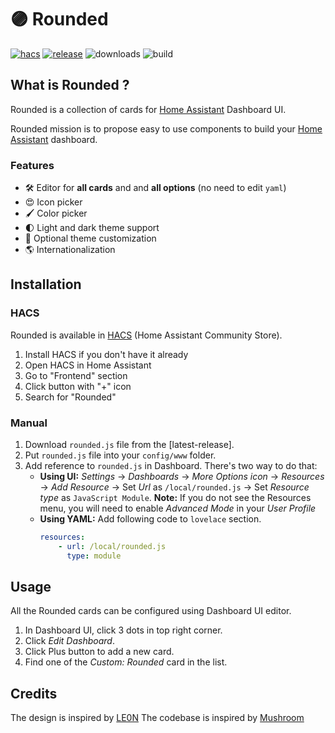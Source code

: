 # 🟣 Rounded

[![hacs][hacs-badge]][hacs-url]
[![release][release-badge]][release-url]
![downloads][downloads-badge]
![build][build-badge]

## What is Rounded ?

Rounded is a collection of cards for [Home Assistant][home-assistant] Dashboard UI.

Rounded mission is to propose easy to use components to build your [Home Assistant][home-assistant] dashboard.

### Features

-   🛠 Editor for **all cards** and and **all options** (no need to edit `yaml`)
-   😍 Icon picker
-   🖌 Color picker
-   🌓 Light and dark theme support
-   🎨 Optional theme customization
-   🌎 Internationalization

## Installation

### HACS

Rounded is available in [HACS][hacs] (Home Assistant Community Store).

1. Install HACS if you don't have it already
2. Open HACS in Home Assistant
3. Go to "Frontend" section
4. Click button with "+" icon
5. Search for "Rounded"

### Manual

1. Download `rounded.js` file from the [latest-release].
2. Put `rounded.js` file into your `config/www` folder.
3. Add reference to `rounded.js` in Dashboard. There's two way to do that:
    - **Using UI:** _Settings_ → _Dashboards_ → _More Options icon_ → _Resources_ → _Add Resource_ → Set _Url_ as `/local/rounded.js` → Set _Resource type_ as `JavaScript Module`.
      **Note:** If you do not see the Resources menu, you will need to enable _Advanced Mode_ in your _User Profile_
    - **Using YAML:** Add following code to `lovelace` section.
        ```yaml
        resources:
            - url: /local/rounded.js
              type: module
        ```

## Usage

All the Rounded cards can be configured using Dashboard UI editor.

1. In Dashboard UI, click 3 dots in top right corner.
2. Click _Edit Dashboard_.
3. Click Plus button to add a new card.
4. Find one of the _Custom: Rounded_ card in the list.


## Credits

The design is inspired by [LE0N][leon]
The codebase is inspired by [Mushroom][mushroom]

<!-- Badges -->

[hacs-url]: https://github.com/hacs/integration
[hacs-badge]: https://img.shields.io/badge/hacs-default-orange.svg?style=flat-square
[release-badge]: https://img.shields.io/github/v/release/lovelace-rounded/ui?style=flat-square
[downloads-badge]: https://img.shields.io/github/downloads/lovelace-rounded/ui/total?style=flat-square
[build-badge]: https://img.shields.io/github/actions/workflow/status/lovelace-rounded/ui/build.yml?branch=main&style=flat-square

<!-- References -->

[home-assistant]: https://www.home-assistant.io/
[home-assitant-theme-docs]: https://www.home-assistant.io/integrations/frontend/#defining-themes
[hacs]: https://hacs.xyz
[mushroom]: https://ui-lovelace-minimalist.github.io/UI/
[leon]: https://community.home-assistant.io/t/rounded-dashboard-guide/543043/2
[release-url]: https://github.com/lovelace-rounded/ui/releases
[documentation-url]: https://lovelace-rounded.github.io